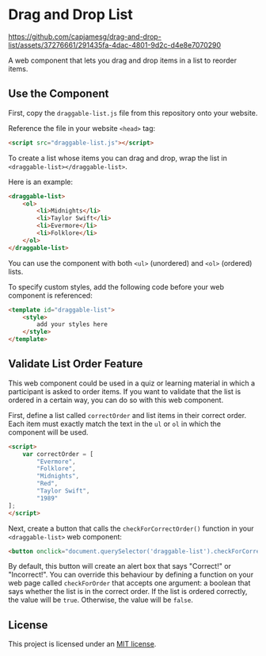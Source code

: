 # Drag and Drop List

https://github.com/capjamesg/drag-and-drop-list/assets/37276661/291435fa-4dac-4801-9d2c-d4e8e7070290

A web component that lets you drag and drop items in a list to reorder items.

## Use the Component

First, copy the `draggable-list.js` file from this repository onto your website.

Reference the file in your website `<head>` tag:

```html
<script src="draggable-list.js"></script>
```

To create a list whose items you can drag and drop, wrap the list in `<draggable-list></draggable-list>`.

Here is an example:

```html
<draggable-list>
    <ol>
        <li>Midnights</li>
        <li>Taylor Swift</li>
        <li>Evermore</li>
        <li>Folklore</li>
    </ol>
</draggable-list>
```

You can use the component with both `<ul>` (unordered) and `<ol>` (ordered) lists.

To specify custom styles, add the following code before your web component is referenced:

```html
<template id="draggable-list">
    <style>
        add your styles here
    </style>
</template>
```

## Validate List Order Feature

This web component could be used in a quiz or learning material in which a participant is asked to order items. If you want to validate that the list is ordered in a certain way, you can do so with this web component.

First, define a list called `correctOrder` and list items in their correct order. Each item must exactly match the text in the `ul` or `ol` in which the component will be used.

```html
<script>
    var correctOrder = [
        "Evermore",
        "Folklore",
        "Midnights",
        "Red",
        "Taylor Swift",
        "1989"
];
</script>
```

Next, create a button that calls the `checkForCorrectOrder()` function in your `<draggable-list>` web component:

```html
<button onclick="document.querySelector('draggable-list').checkForCorrectOrder(this)">Check</button>
```

By default, this button will create an alert box that says "Correct!" or "Incorrect!". You can override this behaviour by defining a function on your web page called `checkForOrder` that accepts one argument: a boolean that says whether the list is in the correct order. If the list is ordered correctly, the value will be `true`. Otherwise, the value will be `false`.

## License

This project is licensed under an [MIT license](LICENSE).
